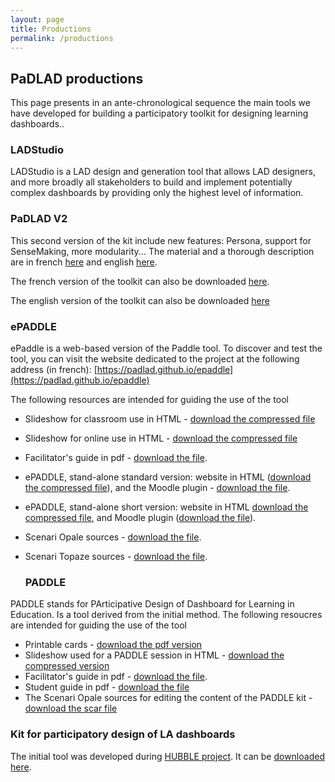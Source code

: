 ```yaml
---
layout: page
title: Productions
permalink: /productions
---
```

## PaDLAD productions
This page presents in an ante-chronological sequence the main tools we have developed for building a participatory toolkit for designing learning dashboards..
### LADStudio
LADStudio is a LAD design and generation tool that allows LAD designers, and more broadly all stakeholders to build and implement potentially complex dashboards by providing only the highest level of information. 

### PaDLAD V2
This second version of the kit include new features: Persona, support for SenseMaking, more modularity... 
The material and a thorough description are in french [here](../Participatory-Design-ToolkitV2/) and english [here](../Participatory-Design-ToolkitV2/en/). 

The french version of the toolkit can also be downloaded [here](/assets/PADLAD_KIT_fr.pdf).

The english version of the toolkit can also be downloaded [here](/assets/PADLAD_KIT_en.pdf)

### ePADDLE
ePaddle is a web-based version of the Paddle tool. 
To discover and test the tool, you can visit the website dedicated to the project at the following address (in french):
[https://padlad.github.io/epaddle](https://padlad.github.io/epaddle)

The following resources are intended for guiding the use of the tool
- Slideshow for classroom use in HTML - [download the compressed file](/assets/ePADDLE_Numerique/Intro_diaporama_enSalle_gen_pres.zip)
- Slideshow for online use in HTML - [download the compressed file](/assets/ePADDLE_Numerique/Intro_diaporama_enLigne_gen_pres.zip)
- Facilitator's guide in pdf - [download the file](/assets/ePADDLE_Numerique/ePaddle_GuideAnimateur_Num.pdf).
- ePADDLE, stand-alone standard version:  website in HTML ([download the compressed file](/assets/ePADDLE_Numerique/ePADDLE_gen_mirageW.zip)), and  the Moodle plugin - [download the file](/assets/ePADDLE_Numerique/ePADDLE_ExportMoodle_gen_mirageSMoodle.zip).
- ePADDLE, stand-alone short version: website in HTML [download the compressed file](/assets/ePADDLE_Numerique/ePADDLE_court_gen_mirageW.zip), and Moodle plugin ([download the file](/assets/ePADDLE_Numerique/ePADDLE_court_ExportMoodle_gen_mirageSMoodle.zip)).
- Scenari Opale sources - [download the file](/assets/ePADDLE_Numerique/ePADDLE_Numerique_Opale.scar).
- Scenari Topaze sources - [download the file](/assets/ePADDLE_Numerique/ePADDLE_Topaze_2021-4-9.scar).
  
  ### PADDLE
PADDLE stands for PArticipative Design of Dashboard for Learning in Education. Is a tool derived from the initial method. The following resoucres are intended for guiding the use of the tool
- Printable cards  - [download the pdf version](/assets/PADDLE_Print/Paddle_AllCards_Janvier2020.pdf)
- Slideshow used for a PADDLE session  in HTML  - [download the compressed version](/assets/PADDLE_Print/Paddle_diaporama_gen_pres.zip)
- Facilitator's guide in pdf - [download the file](/assets/PADDLE_Print/Paddle_GuideAnimateur.pdf).
- Student guide  in pdf - [download the file](/assets/PADDLE_Print/Paddle_GuideEtu.pdf)
- The Scenari Opale sources for editing the content of the PADDLE kit - [download the scar file](/assets/PADDLE_Print/PADDLE_Print_SourcesOpale.scar)


### Kit for participatory design of LA dashboards
The initial tool was developed during [HUBBLE project](http://hubblelearn.imag.fr/?lang=fr). It can be [downloaded here](/assets/KitConceptionTB.zip).  


